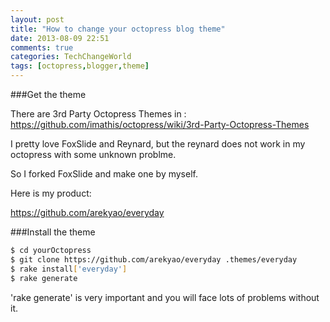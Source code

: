 ```yaml
---
layout: post
title: "How to change your octopress blog theme"
date: 2013-08-09 22:51
comments: true
categories: TechChangeWorld
tags: [octopress,blogger,theme]
---
```


###Get the theme

There are 3rd Party Octopress Themes in :
https://github.com/imathis/octopress/wiki/3rd-Party-Octopress-Themes

I pretty love FoxSlide and Reynard, but the reynard does not work in my octopress with some unknown problme.

So I forked FoxSlide and make one by myself.

Here is my product:

https://github.com/arekyao/everyday


###Install the theme


```sh
$ cd yourOctopress
$ git clone https://github.com/arekyao/everyday .themes/everyday
$ rake install['everyday']
$ rake generate

```

'rake generate' is very important and you will face lots of problems without it.



